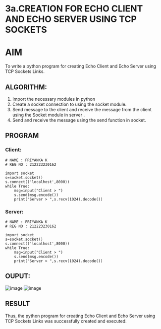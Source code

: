 # 3a.CREATION FOR ECHO CLIENT AND ECHO SERVER USING TCP SOCKETS
# AIM
To write a python program for creating Echo Client and Echo Server using TCP
Sockets Links.
## ALGORITHM:
1. Import the necessary modules in python
2. Create a socket connection to using the socket module.
3. Send message to the client and receive the message from the client using the Socket module in
 server .
4. Send and receive the message using the send function in socket.
## PROGRAM

### Client:

```
# NAME : PRIYANKA K
# REG NO : 212223230162

import socket 
s=socket.socket() 
s.connect(('localhost',8000)) 
while True:
    msg=input("Client > ") 
    s.send(msg.encode()) 
    print("Server > ",s.recv(1024).decode())
```
    
### Server:

```
# NAME : PRIYANKA K
# REG NO : 212223230162

import socket 
s=socket.socket() 
s.connect(('localhost',8000)) 
while True:
    msg=input("Client > ") 
    s.send(msg.encode()) 
    print("Server > ",s.recv(1024).decode())
```

## OUPUT:

![image](https://github.com/user-attachments/assets/bd61265a-3edb-4004-b9dd-73fbfb036f97)
![image](https://github.com/user-attachments/assets/73be83fc-0ef3-4af1-b6b6-1ba9447482c9)

## RESULT
Thus, the python program for creating Echo Client and Echo Server using TCP Sockets Links 
was successfully created and executed.
